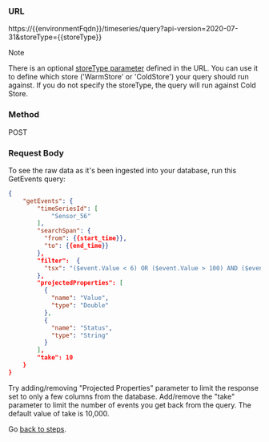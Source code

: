 ### URL
https://{{environmentFqdn}}/timeseries/query?api-version=2020-07-31&storeType={{storeType}}

> [!NOTE]
> There is an optional [storeType parameter](https://docs.microsoft.com/rest/api/time-series-insights/dataaccessgen2/query/execute#uri-parameters) defined in the URL. You can use it to define which store ('WarmStore' or 'ColdStore') your query should run against. If you do not specify the storeType, the query will run against Cold Store. 

### Method
POST

### Request Body
To see the raw data as it's been ingested into your database, run this GetEvents query:

```JSON
{
    "getEvents": {
        "timeSeriesId": [
            "Sensor_56"
        ],
        "searchSpan": {
          "from": {{start_time}},
          "to": {{end_time}}
        },
        "filter":  {
          "tsx": "($event.Value < 6) OR ($event.Value > 100) AND ($event.Status.String = 'Good')"
        },
        "projectedProperties": [
          {
            "name": "Value",
            "type": "Double"
          }, 
          { 
            "name": "Status",
            "type": "String"
          }
        ],
        "take": 10
    }
}
```
Try adding/removing "Projected Properties" parameter to limit the response set to only a few columns from the database. Add/remove the "take" parameter to limit the number of events you get back from the query. The default value of take is 10,000.

Go [back to steps](../step-06-postman-apis/README.md#query-apis).
